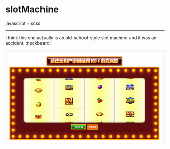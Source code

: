 # slotMachine
javascript + scss

---
I think this one actually is an old-school-style slot machine and it was an accident. :neckbeard:

![gift](assets/ggg.gif)
